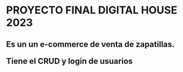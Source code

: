 <h1>PROYECTO FINAL DIGITAL HOUSE 2023<h2>

<p>
Es un un e-commerce de venta de zapatillas. 
</p>
<p>Tiene el CRUD y login de usuarios</p>

 
